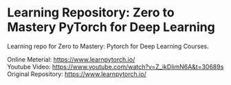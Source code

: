 # Learning Repository: Zero to Mastery PyTorch for Deep Learning
Learning repo for Zero to Mastery: Pytorch for Deep Learning Courses. 

Online Meterial: https://www.learnpytorch.io/     
Youtube Video: https://www.youtube.com/watch?v=Z_ikDlimN6A&t=30689s    
Original Repository: https://www.learnpytorch.io/    

